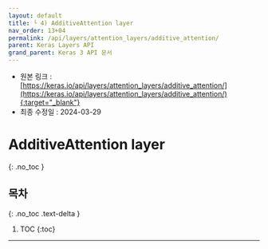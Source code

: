 ```yaml
---
layout: default
title: └ 4) AdditiveAttention layer
nav_order: 13+04
permalink: /api/layers/attention_layers/additive_attention/
parent: Keras Layers API
grand_parent: Keras 3 API 문서
---
```


* 원본 링크 : [https://keras.io/api/layers/attention_layers/additive_attention/](https://keras.io/api/layers/attention_layers/additive_attention/){:target="_blank"}
* 최종 수정일 : 2024-03-29

# AdditiveAttention layer
{: .no_toc }

## 목차
{: .no_toc .text-delta }

1. TOC
{:toc}

---
